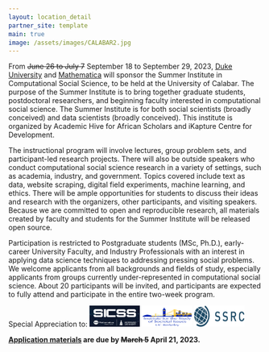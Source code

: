 ```yaml
---
layout: location_detail
partner_site: template
main: true
image: /assets/images/CALABAR2.jpg
---
```


From <s>June 26 to July 7</s> September 18 to September 29, 2023, <a href='https://duke.edu'>Duke University</a> and <a href='https://www.mathematica.org/'>Mathematica</a> will sponsor the Summer Institute in Computational Social Science, to be held at the University of Calabar. The purpose of the Summer Institute is to bring together graduate students, postdoctoral researchers, and beginning faculty interested in computational social science. The Summer Institute is for both social scientists (broadly conceived) and data scientists (broadly conceived). This institute is organized by Academic Hive for African Scholars and iKapture Centre for Development.

The instructional program will involve lectures, group problem sets, and participant-led research projects. There will also be outside speakers who conduct computational social science research in a variety of settings, such as academia, industry, and government. Topics covered include text as data, website scraping, digital field experiments, machine learning, and ethics. There will be ample opportunities for students to discuss their ideas and research with the organizers, other participants, and visiting speakers. Because we are committed to open and reproducible research, all materials created by faculty and students for the Summer Institute will be released open source.

Participation is restricted to Postgraduate students (MSc, Ph.D.), early-career University Faculty, and Industry Professionals with an interest in applying data science techniques to addressing pressing social problems. We welcome applicants from all backgrounds and fields of study, especially applicants from groups currently under-represented in computational social science. About 20 participants will be invited, and participants are expected to fully attend and participate in the entire two-week program. 

<p>Special Appreciation to:  <a href="sicss.io"><img src="/assets/images/calabar1-sicss_h_m logo.png" alt="HTML5 sicss_h_m logo" style="width:100px;height:42px;"></a>  <a href="sicss.io"><img src="/assets/images/calabar2-ISSI logo.jpeg" alt="HTML5 ISSI logo.jpeg" style="width:100px;height:42px;"></a>  <a href="sicss.io"><img src="/assets/images/calabar2-SSRC logo.png" alt="HTML5 SSRC logo.png" style="width:100px;height:42px;"></a></p>


**[Application materials](https://compsocialscience.github.io/summer-institute/2023/calabar/apply) are due by <s>March 5</s> April 21, 2023.**
